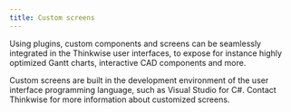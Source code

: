```yaml
---
title: Custom screens
---
```


Using plugins, custom components and screens can be seamlessly integrated in the Thinkwise user interfaces, to expose for instance highly optimized Gantt charts, interactive CAD components and more. 

Custom screens are built in the development environment of the user interface programming language, such as Visual Studio for C\#. Contact Thinkwise for more information about customized screens.